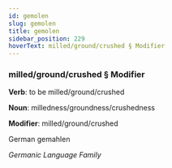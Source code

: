```yaml
---
id: gemolen
slug: gemolen
title: gemolen
sidebar_position: 229
hoverText: milled/ground/crushed § Modifier
---
```


### milled/ground/crushed § Modifier

**Verb**: to be milled/ground/crushed

**Noun**: milledness/groundness/crushedness

**Modifier**: milled/ground/crushed

German gemahlen 

*Germanic Language Family*